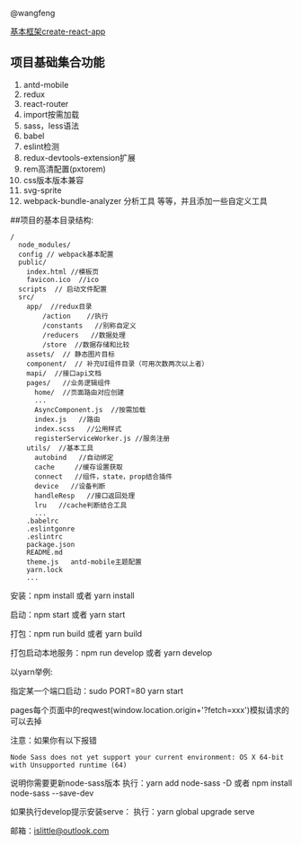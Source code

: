 
@wangfeng

[基本框架create-react-app](https://github.com/facebookincubator/create-react-app)

## 项目基础集合功能
1. antd-mobile
2. redux
3. react-router
4. import按需加载
5. sass，less语法
6. babel
7. eslint检测
8. redux-devtools-extension扩展
9. rem高清配置(pxtorem)
10. css版本版本兼容
11. svg-sprite
12. webpack-bundle-analyzer 分析工具
等等，并且添加一些自定义工具

##项目的基本目录结构:
<br>

```
/
  node_modules/
  config // webpack基本配置
  public/
    index.html //模板页
    favicon.ico  //ico
  scripts  // 启动文件配置
  src/
    app/  //redux目录
        /action    //执行
        /constants   //别称自定义
        /reducers   //数据处理
        /store  //数据存储和比较
    assets/  // 静态图片目标
    component/  // 补充UI组件目录（可用次数两次以上者）
    mapi/  //接口api文档
    pages/   //业务逻辑组件
      home/  //页面路由对应创建
      ...
      AsyncComponent.js  //按需加载
      index.js   //路由
      index.scss   //公用样式
      registerServiceWorker.js //服务注册
    utils/  //基本工具
      autobind   //自动绑定
      cache     //缓存设置获取
      connect   //组件，state，prop结合插件
      device   //设备判断
      handleResp   //接口返回处理
      lru   //cache判断结合工具
      ...
    .babelrc
    .eslintgonre
    .eslintrc   
    package.json
    README.md
    theme.js   antd-mobile主题配置
    yarn.lock
    ...
```

安装：npm install 或者 yarn install

启动：npm start 或者  yarn start

打包：npm run build 或者 yarn build

打包启动本地服务：npm run develop 或者 yarn develop

以yarn举例:

指定某一个端口启动：sudo PORT=80 yarn start 


pages每个页面中的reqwest(window.location.origin+'?fetch=xxx')模拟请求的可以去掉

注意：如果你有以下报错
```
Node Sass does not yet support your current environment: OS X 64-bit with Unsupported runtime (64)
```
说明你需要更新node-sass版本
执行：yarn add node-sass -D 或者 npm install node-sass --save-dev

如果执行develop提示安装serve：
执行：yarn global upgrade serve



邮箱：islittle@outlook.com